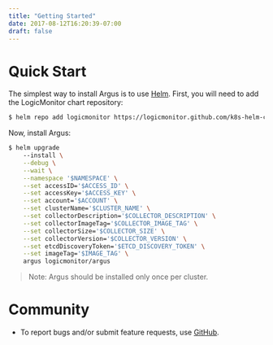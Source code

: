 ```yaml
---
title: "Getting Started"
date: 2017-08-12T16:20:39-07:00
draft: false
---
```


# Quick Start
The simplest way to install Argus is to use [Helm](https://github.com/kubernetes/helm). First, you will need to add the LogicMonitor chart repository:
```bash
$ helm repo add logicmonitor https://logicmonitor.github.com/k8s-helm-charts
```

Now, install Argus:
```bash
$ helm upgrade
    --install \
    --debug \
    --wait \
    --namespace '$NAMESPACE' \
    --set accessID='$ACCESS_ID' \
    --set accessKey='$ACCESS_KEY' \
    --set account='$ACCOUNT' \
    --set clusterName='$CLUSTER_NAME' \
    --set collectorDescription='$COLLECTOR_DESCRIPTION' \
    --set collectorImageTag='$COLLECTOR_IMAGE_TAG' \
    --set collectorSize='$COLLECTOR_SIZE' \
    --set collectorVersion='$COLLECTOR_VERSION' \
    --set etcdDiscoveryToken='$ETCD_DISCOVERY_TOKEN' \
    --set imageTag='$IMAGE_TAG' \
    argus logicmonitor/argus
```
> Note: Argus should be installed only once per cluster.

# Community

-   To report bugs and/or submit feature requests, use [GitHub](https://github.com/logicmonitor/k8s-argus/issues).
